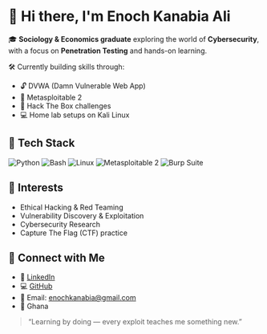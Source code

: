 # 👋 Hi there, I'm Enoch Kanabia Ali

🎓 **Sociology & Economics graduate** exploring the world of **Cybersecurity**, with a focus on **Penetration Testing** and hands-on learning.

🛠️ Currently building skills through:
- 🔓 DVWA (Damn Vulnerable Web App)
- 🧱 Metasploitable 2
- 🧠 Hack The Box challenges
- 💻 Home lab setups on Kali Linux

## 🧰 Tech Stack
![Python](https://img.shields.io/badge/Python-3670A0?style=for-the-badge&logo=python&logoColor=fff)
![Bash](https://img.shields.io/badge/Bash-121011?style=for-the-badge&logo=gnubash&logoColor=white)
![Linux](https://img.shields.io/badge/Linux-FCC624?style=for-the-badge&logo=linux&logoColor=black)
![Metasploitable 2](https://img.shields.io/badge/Metasploitable%202-ff5555?style=for-the-badge&logo=exploit&logoColor=white)
![Burp Suite](https://img.shields.io/badge/Burp_Suite-orange?style=for-the-badge)

## 🧪 Interests
- Ethical Hacking & Red Teaming
- Vulnerability Discovery & Exploitation
- Cybersecurity Research
- Capture The Flag (CTF) practice
        
## 🔗 Connect with Me
- 💼 [LinkedIn](https://www.linkedin.com/in/Enochkanabia)
- 💻 [GitHub](https://github.com/Kojokanabs)
- 📧 Email: enochkanabia@gmail.com
- 📍 Ghana

> “Learning by doing — every exploit teaches me something new.”
